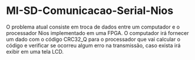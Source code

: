 # MI-SD-Comunicacao-Serial-Nios
O problema atual consiste em troca de dados entre um computador e o processador Nios implementado em uma FPGA. O computador irá fornecer um dado com o código CRC32_Q para o processador que vai calcular o código e verificar se ocorreu algum erro na transmissão, caso exista irá exibir em uma tela LCD.
